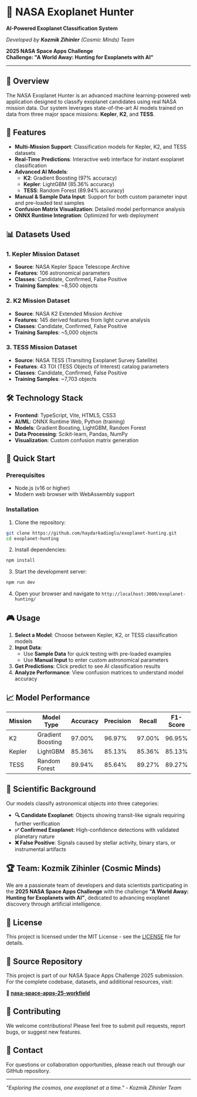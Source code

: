 ﻿# 🚀 NASA Exoplanet Hunter

**AI-Powered Exoplanet Classification System**

*Developed by **Kozmik Zihinler** (Cosmic Minds) Team*

**2025 NASA Space Apps Challenge**  
**Challenge: "A World Away: Hunting for Exoplanets with AI"**

---

## 🌌 Overview

The NASA Exoplanet Hunter is an advanced machine learning-powered web application designed to classify exoplanet candidates using real NASA mission data. Our system leverages state-of-the-art AI models trained on data from three major space missions: **Kepler**, **K2**, and **TESS**.

## 🎯 Features

- **Multi-Mission Support**: Classification models for Kepler, K2, and TESS datasets
- **Real-Time Predictions**: Interactive web interface for instant exoplanet classification
- **Advanced AI Models**: 
  - **K2**: Gradient Boosting (97% accuracy)
  - **Kepler**: LightGBM (85.36% accuracy) 
  - **TESS**: Random Forest (89.94% accuracy)
- **Manual & Sample Data Input**: Support for both custom parameter input and pre-loaded test samples
- **Confusion Matrix Visualization**: Detailed model performance analysis
- **ONNX Runtime Integration**: Optimized for web deployment

## 📊 Datasets Used

### 1. **Kepler Mission Dataset**
- **Source**: NASA Kepler Space Telescope Archive
- **Features**: 106 astronomical parameters
- **Classes**: Candidate, Confirmed, False Positive
- **Training Samples**: ~8,500 objects

### 2. **K2 Mission Dataset** 
- **Source**: NASA K2 Extended Mission Archive
- **Features**: 145 derived features from light curve analysis
- **Classes**: Candidate, Confirmed, False Positive  
- **Training Samples**: ~5,000 objects

### 3. **TESS Mission Dataset**
- **Source**: NASA TESS (Transiting Exoplanet Survey Satellite)
- **Features**: 43 TOI (TESS Objects of Interest) catalog parameters
- **Classes**: Candidate, Confirmed, False Positive
- **Training Samples**: ~7,703 objects

## 🛠️ Technology Stack

- **Frontend**: TypeScript, Vite, HTML5, CSS3
- **AI/ML**: ONNX Runtime Web, Python (training)
- **Models**: Gradient Boosting, LightGBM, Random Forest
- **Data Processing**: Scikit-learn, Pandas, NumPy
- **Visualization**: Custom confusion matrix generation

## 🚀 Quick Start

### Prerequisites
- Node.js (v16 or higher)
- Modern web browser with WebAssembly support

### Installation

1. Clone the repository:
```bash
git clone https://github.com/haydarkadioglu/exoplanet-hunting.git
cd exoplanet-hunting
```

2. Install dependencies:
```bash
npm install
```

3. Start the development server:
```bash
npm run dev
```

4. Open your browser and navigate to `http://localhost:3000/exoplanet-hunting/`

## 🎮 Usage

1. **Select a Model**: Choose between Kepler, K2, or TESS classification models
2. **Input Data**: 
   - Use **Sample Data** for quick testing with pre-loaded examples
   - Use **Manual Input** to enter custom astronomical parameters
3. **Get Predictions**: Click predict to see AI classification results
4. **Analyze Performance**: View confusion matrices to understand model accuracy

## 📈 Model Performance

| Mission | Model Type | Accuracy | Precision | Recall | F1-Score |
|---------|------------|----------|-----------|--------|----------|
| K2 | Gradient Boosting | 97.00% | 96.97% | 97.00% | 96.95% |
| Kepler | LightGBM | 85.36% | 85.13% | 85.36% | 85.13% |
| TESS | Random Forest | 89.94% | 85.64% | 89.27% | 89.27% |

## 🔬 Scientific Background

Our models classify astronomical objects into three categories:

- **🔍 Candidate Exoplanet**: Objects showing transit-like signals requiring further verification
- **✅ Confirmed Exoplanet**: High-confidence detections with validated planetary nature
- **❌ False Positive**: Signals caused by stellar activity, binary stars, or instrumental artifacts

## 🏆 Team: Kozmik Zihinler (Cosmic Minds)

We are a passionate team of developers and data scientists participating in the **2025 NASA Space Apps Challenge** with the challenge **"A World Away: Hunting for Exoplanets with AI"**, dedicated to advancing exoplanet discovery through artificial intelligence.

## 📄 License

This project is licensed under the MIT License - see the [LICENSE](LICENSE) file for details.

## 🔗 Source Repository

This project is part of our NASA Space Apps Challenge 2025 submission. For the complete codebase, datasets, and additional resources, visit:

**🌟 [nasa-space-apps-25-workfield](https://github.com/haydarkadioglu/nasa-space-apps-25-workfield)**

## 🤝 Contributing

We welcome contributions! Please feel free to submit pull requests, report bugs, or suggest new features.

## 📧 Contact

For questions or collaboration opportunities, please reach out through our GitHub repository.

---

*"Exploring the cosmos, one exoplanet at a time." - Kozmik Zihinler Team*

